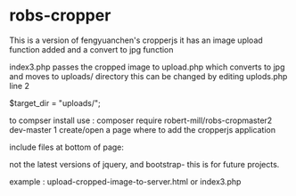 # robs-cropper
This is a version of fengyuanchen's cropperjs it has an image upload function added and a convert to jpg function 

index3.php
passes the cropped image to upload.php which converts to jpg and moves to uploads/ directory this can be changed by editing uplods.php line 2 

$target_dir = "uploads/";

to compser install use : composer require robert-mill/robs-cropmaster2 dev-master
1 create/open a page where to add the cropperjs application

include files at bottom of page:

 <script src="https://code.jquery.com/jquery-3.3.1.min.js"></script>
  <script src="https://maxcdn.bootstrapcdn.com/bootstrap/4.1.2/js/bootstrap.bundle.min.js"></script>
  <script src="dist/cropper.js"></script>
  <script src="src/js/imageCopprJS.js"></script>


not the latest versions of jquery,  and bootstrap- this is for future projects.

example : upload-cropped-image-to-server.html or index3.php

